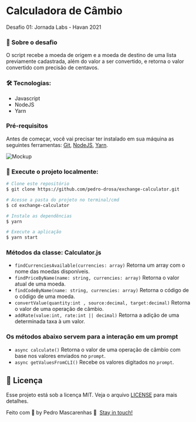 # Calculadora de Câmbio
Desafio 01: Jornada Labs - Havan 2021

### **🚀 Sobre o desafio**

O script recebe a moeda de origem e a moeda de destino de uma lista previamente cadastrada, além do valor a ser convertido, e retorna o valor convertido com precisão de centavos.

### 🛠 Tecnologias:

- Javascript
- NodeJS
- Yarn

### Pré-requisitos
Antes de começar, você vai precisar ter instalado em sua máquina as seguintes ferramentas: [Git](https://git-scm.com), [NodeJS](https://nodejs.org), [Yarn](https://classic.yarnpkg.com).

<img alt="Mockup" src="https://res.cloudinary.com/pedro-drosa/image/upload/v1621042933/exchange-calculator_lheepo.gif">

### **🏁 Execute o projeto localmente:**

``` bash 
# Clone este repositório
$ git clone https://github.com/pedro-drosa/exchange-calculator.git

# Acesse a pasta do projeto no terminal/cmd
$ cd exchange-calculator

# Instale as dependências
$ yarn

# Execute a aplicação
$ yarn start

```

### **Métodos da classe: Calculator.js**

- `findCurrenciesAvailable(currencies: array)` Retorna um array com o nome das moedas disponíveis.
- `findPriceByName(name: string, currencies: array)` Retorna o valor atual de uma moeda.
- `findCodeByName(name: string, currencies: array)` Retorna o código de o código de uma moeda.
- `convertValue(quantity:int , source:decimal, target:decimal)` Retorna o valor de uma operação de câmbio.
- `addRate(value:int, rate:int || decimal)` Retorna a adição de uma determinada taxa à um valor.

### Os métodos abaixo servem para a interação em um prompt

- `async calculate()` Retorna o valor de uma operação de câmbio com base nos valores enviados no `prompt`.
- `async getValuesFromCLI()` Recebe os valores digitados no `prompt`.

## **📝 Licença**

Esse projeto está sob a licença MIT. Veja o arquivo [LICENSE](https://github.com/pedro-drosa/exchange-calculator/blob/main/LICENSE) para mais detalhes.

Feito com 💙 by Pedro Mascarenhas 👋  [Stay in touch!](https://www.linkedin.com/in/pedrojuraci/)
